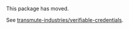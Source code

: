 This package has moved.

See [transmute-industries/verifiable-credentials](https://github.com/transmute-industries/verifiable-credentials).